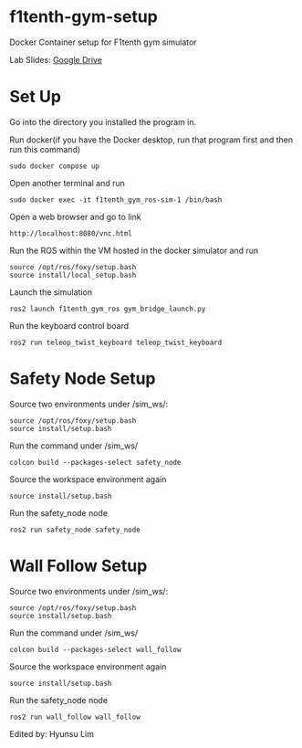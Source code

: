 # f1tenth-gym-setup
Docker Container setup for F1tenth gym simulator

Lab Slides: [Google Drive](https://drive.google.com/drive/folders/1zkDPOFqiTPDinysS83SIexqvinx8rnK8)

# Set Up
Go into the directory you installed the program in.

Run docker(if you have the Docker desktop, run that program first and then run this command)
```
sudo docker compose up
```
Open another terminal and run
```
sudo docker exec -it f1tenth_gym_ros-sim-1 /bin/bash
```
Open a web browser and go to link
```
http://localhost:8080/vnc.html
```
Run the ROS within the VM hosted in the docker simulator and run
```
source /opt/ros/foxy/setup.bash
source install/local_setup.bash
```
Launch the simulation
```
ros2 launch f1tenth_gym_ros gym_bridge_launch.py
```
Run the keyboard control board
```
ros2 run teleop_twist_keyboard teleop_twist_keyboard
```

# Safety Node Setup

Source two environments under /sim_ws/:
```
source /opt/ros/foxy/setup.bash
source install/setup.bash
```
Run the command under /sim_ws/
```
colcon build --packages-select safety_node
```
Source the workspace environment again
```
source install/setup.bash
```
Run the safety_node node
```
ros2 run safety_node safety_node
```

# Wall Follow Setup

Source two environments under /sim_ws/:
```
source /opt/ros/foxy/setup.bash
source install/setup.bash
```
Run the command under /sim_ws/
```
colcon build --packages-select wall_follow
```
Source the workspace environment again
```
source install/setup.bash
```
Run the safety_node node
```
ros2 run wall_follow wall_follow
```

Edited by: Hyunsu Lim
